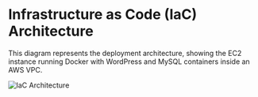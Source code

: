 # Infrastructure as Code (IaC) Architecture

This diagram represents the deployment architecture, showing the EC2 instance running Docker with WordPress and MySQL containers inside an AWS VPC.

![IaC Architecture](https://www.plantuml.com/plantuml/dpng/TP91Rzim38Nl-XLlkJU77Nkgbnf3WNJmwc4zopQJ29MfGA8oT4F_-qmuWXCWFIG6dZxnaKzyI6AZvD6RBmFj71DUwislwiVtROr8lLZUUp9c4LVLQxl2FmDSQB-RpQnTgKtklElHvev9olaLKM--uecJMEvf1PkWGk4koSVGlr5SZgxBl8OuD95ImYQmMCSKLxV9v_Vsv_OMzM6Mh_xhxyCO3aAGS4JOQM-Jt5ZjH4lit3v7Aoxm_QJVuP4qlm4d6vtjF2NiGiGK5_f80x4uwzDQKLIZ_HiOzRSMNNP-e0W9YbaXM4Rr_3I3xO6ydvG15ISt5SKnXfDBBZ35sU0SZJ8b1tM1GRc3njltBeGtvHS8BKa-tiy-kWNdKhDpaxs_OBNy79uRxPxESxnaHb_2JFZZv03Yauk1Hs8fKIZ-MJlwuasPoV5UdMwbkxMP-mCkDmOvwGKvqFbLxZHCMTAhEUL89I6N43EhntgP-UQ8oqXhGvEgMs3C0_6GH_yV)